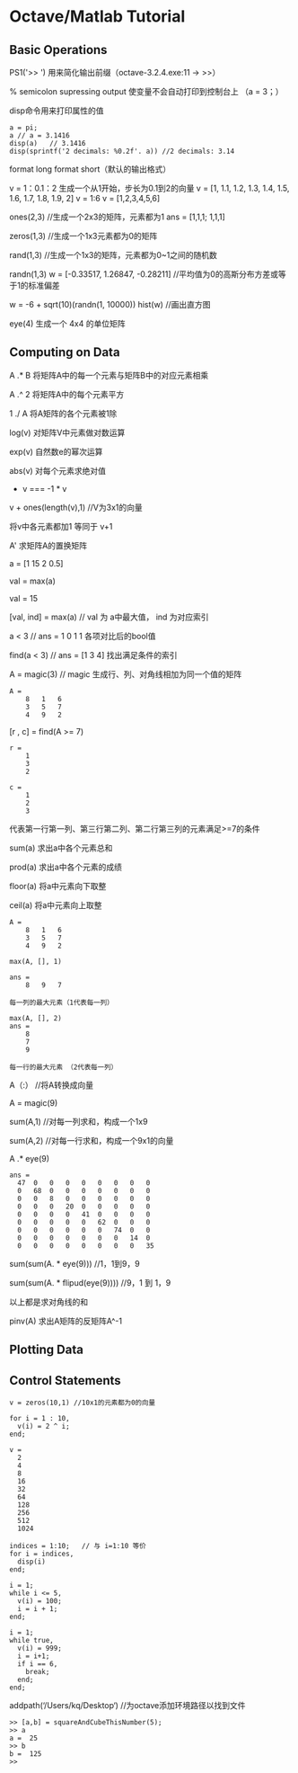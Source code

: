 # Octave/Matlab Tutorial

## Basic Operations

PS1('>> ') 用来简化输出前缀（octave-3.2.4.exe:11 -> >>）

% semicolon supressing output 使变量不会自动打印到控制台上
（a = 3；）

disp命令用来打印属性的值
```
a = pi;
a // a = 3.1416
disp(a)   // 3.1416
disp(sprintf('2 decimals: %0.2f'. a)) //2 decimals: 3.14
```

format long
format short（默认的输出格式）

v = 1：0.1：2
生成一个从1开始，步长为0.1到2的向量
v = [1, 1.1, 1.2, 1.3, 1.4, 1.5, 1.6, 1.7, 1.8, 1.9, 2]
v = 1:6
v = [1,2,3,4,5,6]

ones(2,3) //生成一个2x3的矩阵，元素都为1
ans = [1,1,1; 1,1,1]

zeros(1,3) //生成一个1x3元素都为0的矩阵

rand(1,3) //生成一个1x3的矩阵，元素都为0~1之间的随机数

randn(1,3)
w = [-0.33517, 1.26847, -0.28211] //平均值为0的高斯分布方差或等于1的标准偏差

w = -6 + sqrt(10)(randn(1, 10000))
hist(w) //画出直方图

eye(4) 生成一个 4x4 的单位矩阵

## Computing on Data
A .* B 将矩阵A中的每一个元素与矩阵B中的对应元素相乘

A .^ 2 将矩阵A中的每个元素平方

1 ./ A 将A矩阵的各个元素被1除

log(v) 对矩阵V中元素做对数运算

exp(v) 自然数e的幂次运算

abs(v) 对每个元素求绝对值

- v === -1 * v

v + ones(length(v),1) //V为3x1的向量

将v中各元素都加1 等同于 v+1

A' 求矩阵A的置换矩阵

a = [1 15 2 0.5]

val = max(a)

val = 15

[val, ind] = max(a) // val 为 a中最大值， ind 为对应索引

a < 3 // ans = 1 0 1 1  各项对比后的bool值

find(a < 3) // ans = [1 3 4] 找出满足条件的索引

A = magic(3) // magic 生成行、列、对角线相加为同一个值的矩阵

```
A =
    8   1   6
    3   5   7
    4   9   2
```

[r , c] = find(A >= 7)
```
r =
    1
    3
    2

c =
    1
    2
    3
```
代表第一行第一列、第三行第二列、第二行第三列的元素满足>=7的条件

sum(a) 求出a中各个元素总和

prod(a) 求出a中各个元素的成绩

floor(a) 将a中元素向下取整

ceil(a) 将a中元素向上取整

```
A =
    8   1   6
    3   5   7
    4   9   2

max(A, [], 1)

ans =
    8   9   7

每一列的最大元素（1代表每一列）

max(A, [], 2)
ans =
    8
    7
    9

每一行的最大元素 （2代表每一列）

```
A（:） //将A转换成向量

A = magic(9)

sum(A,1) //对每一列求和，构成一个1x9

sum(A,2) //对每一行求和，构成一个9x1的向量

A .* eye(9)
```
ans =
  47  0   0   0   0   0   0   0   0
  0   68  0   0   0   0   0   0   0
  0   0   8   0   0   0   0   0   0
  0   0   0   20  0   0   0   0   0
  0   0   0   0   41  0   0   0   0
  0   0   0   0   0   62  0   0   0
  0   0   0   0   0   0   74  0   0
  0   0   0   0   0   0   0   14  0
  0   0   0   0   0   0   0   0   35
```

sum(sum(A. * eye(9)))   //1，1到9，9

sum(sum(A. * flipud(eye(9))))  //9，1 到 1，9

以上都是求对角线的和

pinv(A) 求出A矩阵的反矩阵A^-1

## Plotting Data

## Control Statements
```
v = zeros(10,1) //10x1的元素都为0的向量

for i = 1 : 10,  
  v(i) = 2 ^ i;
end;

v =
  2
  4
  8
  16
  32
  64
  128
  256
  512
  1024

indices = 1:10;   // 与 i=1:10 等价
for i = indices,
  disp(i)
end;

i = 1;
while i <= 5,
  v(i) = 100;
  i = i + 1;
end;

i = 1;
while true,
  v(i) = 999;
  i = i+1;
  if i == 6,
    break;
  end;
end;

```

addpath(‘/Users/kq/Desktop‘) //为octave添加环境路径以找到文件

```
>> [a,b] = squareAndCubeThisNumber(5);
>> a
a =  25
>> b
b =  125
>>
```

